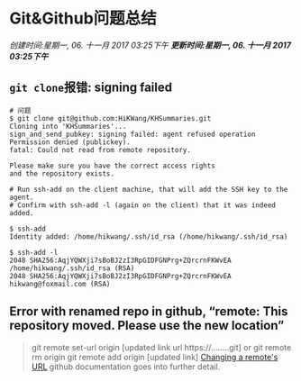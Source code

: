 # Git&Github问题总结
*创建时间:星期一, 06. 十一月 2017 03:25下午*
***更新时间:星期一, 06. 十一月 2017 03:25下午***

## `git clone`报错: signing failed
```
# 问题
$ git clone git@github.com:HiKWang/KHSummaries.git
Cloning into 'KHSummaries'...
sign_and_send_pubkey: signing failed: agent refused operation
Permission denied (publickey).
fatal: Could not read from remote repository.

Please make sure you have the correct access rights
and the repository exists.

# Run ssh-add on the client machine, that will add the SSH key to the agent.
# Confirm with ssh-add -l (again on the client) that it was indeed added.

$ ssh-add
Identity added: /home/hikwang/.ssh/id_rsa (/home/hikwang/.ssh/id_rsa)

$ ssh-add -l
2048 SHA256:AqjYQWXji7sBoBJ2zI3RpGIDFGNPrg+ZQrcrnFKWvEA /home/hikwang/.ssh/id_rsa (RSA)
2048 SHA256:AqjYQWXji7sBoBJ2zI3RpGIDFGNPrg+ZQrcrnFKWvEA hikwang@foxmail.com (RSA)

```

## Error with renamed repo in github, “remote: This repository moved. Please use the new location”

> git remote set-url origin [updated link url https://........git]
> or
> git remote rm origin
> git remote add origin [updated link]
> [Changing a remote's URL](https://help.github.com/articles/changing-a-remote-s-url/) github documentation goes into further detail.
